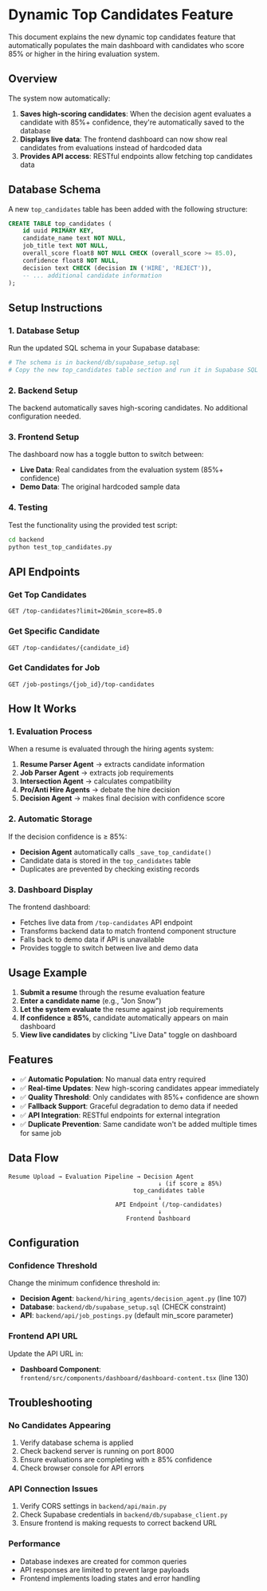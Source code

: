 # Dynamic Top Candidates Feature

This document explains the new dynamic top candidates feature that automatically populates the main dashboard with candidates who score 85% or higher in the hiring evaluation system.

## Overview

The system now automatically:

1. **Saves high-scoring candidates**: When the decision agent evaluates a candidate with 85%+ confidence, they're automatically saved to the database
2. **Displays live data**: The frontend dashboard can now show real candidates from evaluations instead of hardcoded data
3. **Provides API access**: RESTful endpoints allow fetching top candidates data

## Database Schema

A new `top_candidates` table has been added with the following structure:

```sql
CREATE TABLE top_candidates (
    id uuid PRIMARY KEY,
    candidate_name text NOT NULL,
    job_title text NOT NULL,
    overall_score float8 NOT NULL CHECK (overall_score >= 85.0),
    confidence float8 NOT NULL,
    decision text CHECK (decision IN ('HIRE', 'REJECT')),
    -- ... additional candidate information
);
```

## Setup Instructions

### 1. Database Setup

Run the updated SQL schema in your Supabase database:

```bash
# The schema is in backend/db/supabase_setup.sql
# Copy the new top_candidates table section and run it in Supabase SQL editor
```

### 2. Backend Setup

The backend automatically saves high-scoring candidates. No additional configuration needed.

### 3. Frontend Setup

The dashboard now has a toggle button to switch between:

- **Live Data**: Real candidates from the evaluation system (85%+ confidence)
- **Demo Data**: The original hardcoded sample data

### 4. Testing

Test the functionality using the provided test script:

```bash
cd backend
python test_top_candidates.py
```

## API Endpoints

### Get Top Candidates

```
GET /top-candidates?limit=20&min_score=85.0
```

### Get Specific Candidate

```
GET /top-candidates/{candidate_id}
```

### Get Candidates for Job

```
GET /job-postings/{job_id}/top-candidates
```

## How It Works

### 1. Evaluation Process

When a resume is evaluated through the hiring agents system:

1. **Resume Parser Agent** → extracts candidate information
2. **Job Parser Agent** → extracts job requirements
3. **Intersection Agent** → calculates compatibility
4. **Pro/Anti Hire Agents** → debate the hire decision
5. **Decision Agent** → makes final decision with confidence score

### 2. Automatic Storage

If the decision confidence is ≥ 85%:

- **Decision Agent** automatically calls `_save_top_candidate()`
- Candidate data is stored in the `top_candidates` table
- Duplicates are prevented by checking existing records

### 3. Dashboard Display

The frontend dashboard:

- Fetches live data from `/top-candidates` API endpoint
- Transforms backend data to match frontend component structure
- Falls back to demo data if API is unavailable
- Provides toggle to switch between live and demo data

## Usage Example

1. **Submit a resume** through the resume evaluation feature
2. **Enter a candidate name** (e.g., "Jon Snow")
3. **Let the system evaluate** the resume against job requirements
4. **If confidence ≥ 85%**, candidate automatically appears on main dashboard
5. **View live candidates** by clicking "Live Data" toggle on dashboard

## Features

- ✅ **Automatic Population**: No manual data entry required
- ✅ **Real-time Updates**: New high-scoring candidates appear immediately
- ✅ **Quality Threshold**: Only candidates with 85%+ confidence are shown
- ✅ **Fallback Support**: Graceful degradation to demo data if needed
- ✅ **API Integration**: RESTful endpoints for external integration
- ✅ **Duplicate Prevention**: Same candidate won't be added multiple times for same job

## Data Flow

```
Resume Upload → Evaluation Pipeline → Decision Agent
                                          ↓ (if score ≥ 85%)
                                   top_candidates table
                                          ↓
                              API Endpoint (/top-candidates)
                                          ↓
                                 Frontend Dashboard
```

## Configuration

### Confidence Threshold

Change the minimum confidence threshold in:

- **Decision Agent**: `backend/hiring_agents/decision_agent.py` (line 107)
- **Database**: `backend/db/supabase_setup.sql` (CHECK constraint)
- **API**: `backend/api/job_postings.py` (default min_score parameter)

### Frontend API URL

Update the API URL in:

- **Dashboard Component**: `frontend/src/components/dashboard/dashboard-content.tsx` (line 130)

## Troubleshooting

### No Candidates Appearing

1. Verify database schema is applied
2. Check backend server is running on port 8000
3. Ensure evaluations are completing with ≥ 85% confidence
4. Check browser console for API errors

### API Connection Issues

1. Verify CORS settings in `backend/api/main.py`
2. Check Supabase credentials in `backend/db/supabase_client.py`
3. Ensure frontend is making requests to correct backend URL

### Performance

- Database indexes are created for common queries
- API responses are limited to prevent large payloads
- Frontend implements loading states and error handling

